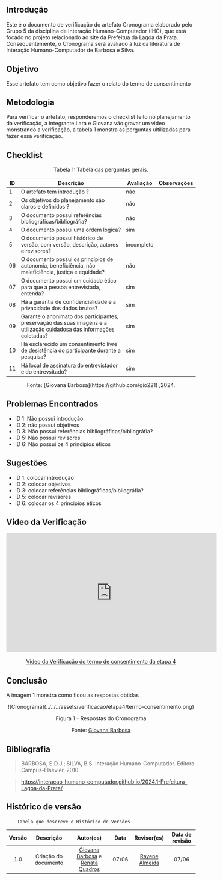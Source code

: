 ## Introdução
Este é o documento de verificação do artefato Cronograma elaborado pelo Grupo 5 da disciplina de Interação Humano-Computador (IHC), que está focado no projeto relacionado ao site da Prefeitua da Lagoa da Prata. Consequentemente, o Cronograma será avaliado à luz da literatura de Interação Humano-Computador de Barbosa e Silva.

## Objetivo 
Esse artefato tem como objetivo fazer o relato do termo de consentimento


## Metodologia
Para verificar o artefato, responderemos o checklist feito no planejamento da verificação, a integrante Lara e Giovana vão gravar um video monstrando a verificação, a tabela 1 monstra as perguntas ultilizadas para fazer essa verificação.

## Checklist

<center>Tabela 1: Tabela das perguntas gerais. </center> 

| ID  | Descrição                                                                 | Avaliação | Observações                              |
|-----|--------------------------------------------------------------------------|-----------|------------------------------------------|
| 1 |  O artefato tem introdução ?  | não  | |
| 2   | Os objetivos do planejamento são claros e definidos ?                      |   não        |                                          |
| 3   | O documento possui referências bibliográficas/bibliográfia?                  |   não        |                                          |
| 4   | O documento possui uma ordem lógica?                  |  sim         |                                          |
| 5   | O documento possui histórico de versão, com versão, descrição, autores e revisores?                  |         incompleto  |                                          |
| 06 | O documento possui os princípios de autonomia, beneficiência, não maleficiência, justiça e equidade?  | não | |
| 07 | O documento possui um cuidado ético para que a pessoa entrevistada, entenda?  | sim | |
| 08 | Há a garantia de confidencialidade e a privacidade dos dados brutos?| sim  | |
| 09 |Garante o anonimato dos participantes, preservação das suas imagens e a utilização cuidadosa das informações coletadas? | sim | |
| 10 | Há esclarecido um consentimento livre de desistência do participante durante a pesquisa? |sim   | |
| 11 | Há local de assinatura do entrevistador e do entrevsitado? |sim  | |

<center>Fonte: [Giovana Barbosa](https://github.com/gio221) ,2024.</center>

## Problemas Encontrados

* ID 1: Não possui introdução
* ID 2: não possui objetivos
* ID 3: Não possui referências bibliográficas/bibliográfia?   
* ID 5: Não possui revisores
* ID 6: Não possui os 4 principios éticos

## Sugestões

* ID 1: colocar introdução
* ID 2: colocar objetivos
* ID 3: colocar referências bibliográficas/bibliográfia?   
* ID 5: colocar revisores
* ID 6: colocar os 4 principios éticos

## Video da Verificação

<p style="text-align: center"><iframe width="560" height="315" src="https://www.youtube.com/embed/3OxI1PUyNLk  " title="YouTube video player" frameborder="0" allow="accelerometer; autoplay; clipboard-write; encrypted-media; gyroscope; picture-in-picture; web-share" referrerpolicy="strict-origin-when-cross-origin" allowfullscreen></iframe></p>
<p style="text-align: center"><a href="https://youtu.be/3OxI1PUyNLk " target="blanket">Vídeo da Verificação do termo de consentimento da etapa 4</a></p>

## Conclusão
A imagem 1 monstra como ficou as respostas obtidas
<center>
![Cronograma](../../../assets/verificacao/etapa4/termo-consentimento.png)
<div align="center">
<p> Figura 1 - Respostas do Cronograma </p>
 <center>  <p>Fonte: <a href="https://github.com/gio221">Giovana Barbosa</a></p></center>     
</div></center>


## Bibliografia
> BARBOSA, S.D.J.; SILVA, B.S. Interação Humano-Computador. Editora Campus-Elsevier, 2010.

>  https://interacao-humano-computador.github.io/2024.1-Prefeitura-Lagoa-da-Prata/


## Histórico de versão
        Tabela que descreve o Histórico de Versões
|     Versão       |     Descrição      |      Autor(es)      | Data           |  Revisor(es)          |Data de revisão|
| :----------------------------------------------------------: | :-------------------------------: | :-------------------------------------------------: | :-------------------------------: |  :-------------------------------: | :-------------------------------: |
|1.0|Criação do documento|[Giovana Barbosa](https://github.com/gio221) e [Renata Quadros](https://github.com/Renatinha28) | 07/06| [Rayene Almeida](https://github.com/rayenealmeida)| 07/06 |